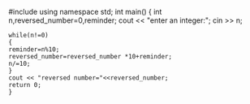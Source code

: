 #include<iostream>
using namespace std;
int main()
{
	int n,reversed_number=0,reminder;
	cout << "enter an integer:";
	cin >> n;
	
	while(n!=0)
	{
	reminder=n%10;
	reversed_number=reversed_number *10+reminder;
	n/=10;
	}
	cout << "reversed number="<<reversed_number;
	return 0;
	}
